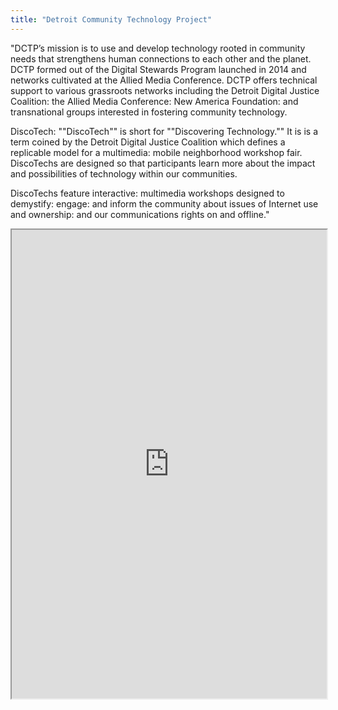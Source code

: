 ```yaml
---
title: "Detroit Community Technology Project"
---
```


"DCTP’s mission is to use and develop technology rooted in community needs that strengthens human connections to each other and the planet. DCTP formed out of the Digital Stewards Program launched in 2014 and networks cultivated at the Allied Media Conference. DCTP offers technical support to various grassroots networks including the Detroit Digital Justice Coalition: the Allied Media Conference: New America Foundation: and transnational groups interested in fostering community technology.

DiscoTech:  ""DiscoTech"" is short for ""Discovering Technology."" It is is a term coined by the Detroit Digital Justice Coalition which defines a replicable model for a multimedia: mobile neighborhood workshop fair. DiscoTechs are designed so that participants learn more about the impact and possibilities of technology within our communities.

DiscoTechs feature interactive: multimedia workshops designed to demystify: engage: and inform the community about issues of Internet use and ownership: and our communications rights on and offline."

<iframe height="750" width="100%" src="https://ewelton.github.io/ktest/wiki.html#Detroit%20Community%20Technology%20Project"></iframe>

